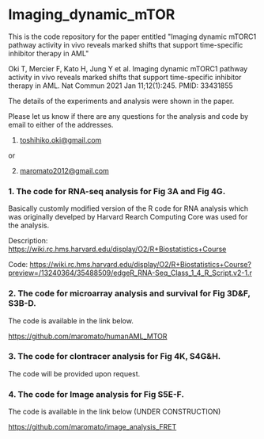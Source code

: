 # Imaging_dynamic_mTOR
This is the code repository for the paper entitled "Imaging dynamic mTORC1 pathway activity in vivo reveals marked shifts that support time-specific inhibitor therapy in AML" 
	
Oki T, Mercier F, Kato H, Jung Y et al. Imaging dynamic mTORC1 pathway activity in vivo reveals marked shifts that support time-specific inhibitor therapy in AML. Nat Commun 2021 Jan 11;12(1):245. PMID: 33431855

The details of the experiments and analysis were shown in the paper.

Please let us know if there are any questions for the analysis and code by email to either of the addresses.

1. toshihiko.oki@gmail.com

or 

2. maromato2012@gmail.com


### 1. The code for RNA-seq analysis for Fig 3A and Fig 4G.
 
Basically customly modified version of the R code for RNA analysis which was originally develped by Harvard Rearch Computing Core was used for the analysis.

Description:
https://wiki.rc.hms.harvard.edu/display/O2/R+Biostatistics+Course

Code:
https://wiki.rc.hms.harvard.edu/display/O2/R+Biostatistics+Course?preview=/13240364/35488509/edgeR_RNA-Seq_Class_1_4_R_Script.v2-1.r


### 2. The code for microarray analysis and survival for Fig 3D&F, S3B-D.

The code is available in the link below.

https://github.com/maromato/humanAML_MTOR

### 3. The code for clontracer analysis for Fig 4K, S4G&H.

The code will be provided upon request.

### 4. The code for Image analysis for Fig S5E-F.

The code is available in the link below (UNDER CONSTRUCTION)

https://github.com/maromato/image_analysis_FRET



